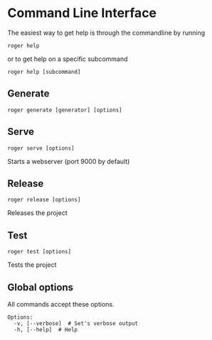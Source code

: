 # Command Line Interface

The easiest way to get help is through the commandline by running

```shell
roger help
```

or to get help on a specific subcommand

```shell
roger help [subcommand]
```

## Generate

```shell
roger generate [generator] [options]
```

## Serve

```shell
roger serve [options]
```

Starts a webserver (port 9000 by default)


## Release

```shell
roger release [options]
```

Releases the project

## Test

```shell
roger test [options]
```

Tests the project


## Global options

All commands accept these options.

```
Options:
  -v, [--verbose]  # Set's verbose output
  -h, [--help]  # Help
```